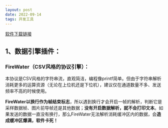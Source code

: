 ```yaml
---
layout: post
date: 2022-09-14
tags: 开发工具  
---
```



[软件下载链接](https://www.vofa.plus/)

## 1、数据引擎插件：

### FireWater（CSV风格的协议引擎）：

​		本协议是CSV风格的字符串流，直观简洁，编程像printf简单。但由于字符串解析消耗更多的运算资源（无论在上位机还是下位机），建议仅在通道数量不多、发送频率不高的时候使用。

​		**FireWater以换行作为帧结束标志**，所以遇到换行才会开启一帧的解析，判断它是采样数据帧、图片前导帧还是其他数据；**没有开启数据解析，就不会打印文本**。如果发送的数据一直没有换行，那么FireWater无法解析消耗缓冲区内的数据，会**造成缓冲区爆满，软件卡死！**